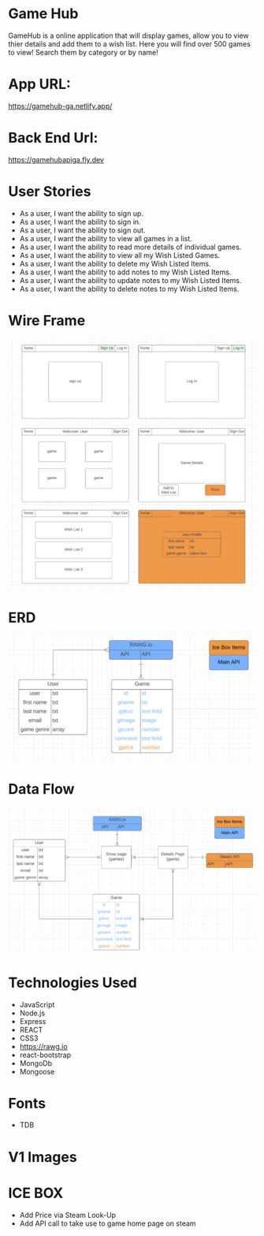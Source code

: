 # Game Hub

GameHub is a online application that will display games, allow you to view thier details and add them to a wish list. Here you will find over 500 games to view! Search them by category or by name!

# App URL:
https://gamehub-ga.netlify.app/

# Back End Url:
https://gamehubapiga.fly.dev


# User Stories
  - As a user, I want the ability to sign up.
  - As a user, I want the ability to sign in. 
  - As a user, I want the ability to sign out. 
  - As a user, I want the ability to view all games in a list.
  - As a user, I want the ability to read more details of individual games. 
  - As a user, I want the ability to view all my Wish Listed Games. 
  - As a user, I want the ability to delete my Wish Listed Items. 
  - As a user, I want the ability to add notes to my Wish Listed Items.
  - As a user, I want the ability to update notes to my Wish Listed Items.
  - As a user, I want the ability to delete notes to my Wish Listed Items.

# Wire Frame

![WireFrame](IMGs/WireFrame.png)

# ERD

![ERD](IMGs/ERD.png)

# Data Flow

![Data Flow](<IMGs/Data Flow 2.png>)

# Technologies Used

- JavaScript
- Node.js
- Express
- REACT
- CSS3
- https://rawg.io
- react-bootstrap
- MongoDb
- Mongoose

# Fonts

- TDB

# V1 Images



# ICE BOX

- Add Price via Steam Look-Up
- Add API call to take use to game home page on steam